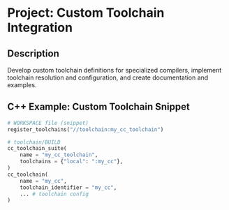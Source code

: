 # Project: Custom Toolchain Integration

## Description
Develop custom toolchain definitions for specialized compilers, implement toolchain resolution and configuration, and create documentation and examples.

## C++ Example: Custom Toolchain Snippet
```python
# WORKSPACE file (snippet)
register_toolchains("//toolchain:my_cc_toolchain")
```
```python
# toolchain/BUILD
cc_toolchain_suite(
    name = "my_cc_toolchain",
    toolchains = {"local": ":my_cc"},
)
cc_toolchain(
    name = "my_cc",
    toolchain_identifier = "my_cc",
    ... # toolchain config
)
```
